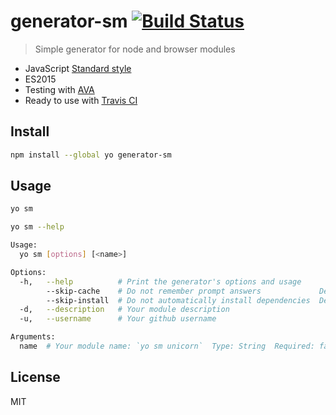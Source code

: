# generator-sm [![Build Status][travis-image]][travis-url]

> Simple generator for node and browser modules

* JavaScript [Standard style][standard]
* ES2015
* Testing with [AVA][ava]
* Ready to use with [Travis CI][travis]

## Install

```sh
npm install --global yo generator-sm
```

## Usage

```sh
yo sm
```
```sh
yo sm --help

Usage:
  yo sm [options] [<name>]

Options:
  -h,   --help          # Print the generator's options and usage
        --skip-cache    # Do not remember prompt answers             Default: false
        --skip-install  # Do not automatically install dependencies  Default: false
  -d,   --description   # Your module description
  -u,   --username      # Your github username

Arguments:
  name  # Your module name: `yo sm unicorn`  Type: String  Required: false
```

## License

MIT

[travis-url]: https://travis-ci.org/andrepolischuk/generator-sm
[travis-image]: https://travis-ci.org/andrepolischuk/generator-sm.svg?branch=master

[ava]: https://github.com/sindresorhus/ava
[travis]: https://travis-ci.org
[standard]: https://github.com/feross/standard
